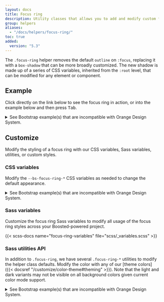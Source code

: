```yaml
---
layout: docs
title: Focus ring
description: Utility classes that allows you to add and modify custom focus ring styles to elements and components.
group: helpers
aliases:
  - "/docs/helpers/focus-ring/"
toc: true
added:
  version: "5.3"
---
```


The `.focus-ring` helper removes the default `outline` on `:focus`, replacing it with a `box-shadow` that can be more broadly customized. The new shadow is made up of a series of CSS variables, inherited from the `:root` level, that can be modified for any element or component.

## Example

Click directly on the link below to see the focus ring in action, or into the example below and then press <kbd>Tab</kbd>.

<details>
<summary>See Bootstrap example(s) that are incompatible with Orange Design System.</summary>
<br>
{{< design-callout-alert >}}
This helper should not be used because the rendering provided in the following examples does not exist in the Orange Design System specifications.
{{< /design-callout-alert >}}

{{< example >}}
<a href="#" class="d-inline-flex focus-ring py-1 px-2 text-decoration-none border rounded-2">
  Custom focus ring
</a>
{{< /example >}}
</details>

## Customize

Modify the styling of a focus ring with our CSS variables, Sass variables, utilities, or custom styles.

### CSS variables

Modify the `--bs-focus-ring-*` CSS variables as needed to change the default appearance.

<details>
<summary>See Bootstrap example(s) that are incompatible with Orange Design System.</summary>
<br>
{{< design-callout-alert >}}
This helper should not be used because the rendering provided in the following examples does not exist in the Orange Design System specifications.
{{< /design-callout-alert >}}

{{< example >}}
<a href="#" class="d-inline-flex focus-ring py-1 px-2 text-decoration-none border rounded-2" style="--bs-focus-ring-color: rgba(var(--bs-success-rgb), .25)">
  Green focus ring
</a>
{{< /example >}}

`.focus-ring` sets styles via global CSS variables that can be overridden on any parent element, as shown above. These variables are generated from their Sass variable counterparts.

{{< scss-docs name="root-focus-variables" file="scss/_root.scss" >}}

By default, there is no `--bs-focus-ring-x`, `--bs-focus-ring-y`, or `--bs-focus-ring-blur`, but we provide CSS variables with fallbacks to initial `0` values. Modify them to change the default appearance.

{{< example >}}
<a href="#" class="d-inline-flex focus-ring py-1 px-2 text-decoration-none border rounded-2" style="--bs-focus-ring-x: 10px; --bs-focus-ring-y: 10px; --bs-focus-ring-blur: 4px">
  Blurry offset focus ring
</a>
{{< /example >}}
</details>

### Sass variables

Customize the focus ring Sass variables to modify all usage of the focus ring styles across your Boosted-powered project.

{{< scss-docs name="focus-ring-variables" file="scss/_variables.scss" >}}

### Sass utilities API

In addition to `.focus-ring`, we have several `.focus-ring-*` utilities to modify the helper class defaults. Modify the color with any of our [theme colors]({{< docsref "/customize/color-theme#theming" >}}). Note that the light and dark variants may not be visible on all background colors given current color mode support.

<details>
<summary>See Bootstrap example(s) that are incompatible with Orange Design System.</summary>
<br>
{{< design-callout-alert >}}
This helper should not be used because the rendering provided in the following examples does not exist in the Orange Design System specifications.
{{< /design-callout-alert >}}

{{< example >}}
{{< focus-ring.inline >}}
{{- range (index $.Site.Data "theme-colors") }}
<p><a href="#" class="d-inline-flex focus-ring focus-ring-{{ .name }} py-1 px-2 text-decoration-none border rounded-2">{{ title .name }} focus</a></p>
{{- end -}}
{{< /focus-ring.inline >}}
{{< /example >}}

Focus ring utilities are declared in our utilities API in `scss/_utilities.scss`. [Learn how to use the utilities API.]({{< docsref "/utilities/api#using-the-api" >}})

{{< scss-docs name="utils-focus-ring" file="scss/_utilities.scss" >}}
</details>
